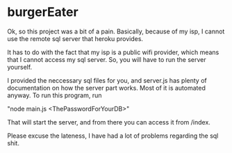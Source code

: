 # burgerEater
Ok, so this project was a bit of a pain. Basically, because of my isp, I cannot use the remote sql server that heroku provides. 

It has to do with the fact that my isp is a public wifi provider, which means that I cannot access my sql server. So, you will have to run the server yourself.

I provided the neccessary sql files for you, and server.js has plenty of documentation on how the server part works. Most of it is automated anyway.
To run this program, run

"node main.js &lt;ThePasswordForYourDB>"
  
That will start the server, and from there you can access it from /index.
  
Please excuse the lateness, I have had a lot of problems regarding the sql shit.
